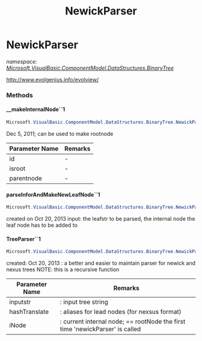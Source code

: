 ﻿---
title: NewickParser
---

# NewickParser
_namespace: [Microsoft.VisualBasic.ComponentModel.DataStructures.BinaryTree](N-Microsoft.VisualBasic.ComponentModel.DataStructures.BinaryTree.html)_

http://www.evolgenius.info/evolview/



### Methods

#### __makeInternalNode``1
```csharp
Microsoft.VisualBasic.ComponentModel.DataStructures.BinaryTree.NewickParser.__makeInternalNode``1(System.String,System.Boolean,Microsoft.VisualBasic.ComponentModel.DataStructures.BinaryTree.TreeNode{``0}@)
```
Dec 5, 2011; can be used to make rootnode

|Parameter Name|Remarks|
|--------------|-------|
|id|-|
|isroot|-|
|parentnode|-|


#### parseInforAndMakeNewLeafNode``1
```csharp
Microsoft.VisualBasic.ComponentModel.DataStructures.BinaryTree.NewickParser.parseInforAndMakeNewLeafNode``1(System.String,System.Collections.Generic.Dictionary{System.String,System.String},Microsoft.VisualBasic.ComponentModel.DataStructures.BinaryTree.TreeNode{``0})
```
created on Oct 20, 2013 
 input: the leafstr to be parsed, the internal node the leaf node has to be added to

#### TreeParser``1
```csharp
Microsoft.VisualBasic.ComponentModel.DataStructures.BinaryTree.NewickParser.TreeParser``1(System.String,System.Collections.Generic.Dictionary{System.String,System.String},Microsoft.VisualBasic.ComponentModel.DataStructures.BinaryTree.TreeNode{``0}@)
```
created: Oct 20, 2013 : a better and easier to maintain parser for newick and nexus trees
 NOTE: this is a recursive function

|Parameter Name|Remarks|
|--------------|-------|
|inputstr| : input tree string |
|hashTranslate| : aliases for lead nodes (for nexsus format) |
|iNode| : current internal node; == rootNode the first time 'newickParser' is called  |



